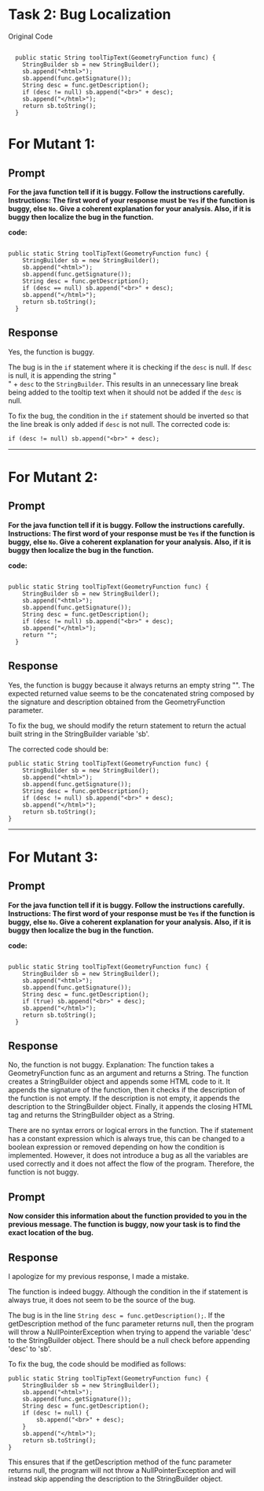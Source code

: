 # Task 2: Bug Localization

Original Code

```

  public static String toolTipText(GeometryFunction func) {
    StringBuilder sb = new StringBuilder();
    sb.append("<html>");
    sb.append(func.getSignature());
    String desc = func.getDescription();
    if (desc != null) sb.append("<br>" + desc);
    sb.append("</html>");
    return sb.toString();
  }

```

# For Mutant 1: 

## Prompt

**For the java function tell if it is buggy. Follow the instructions carefully. Instructions: The first word of your response must be `Yes` if the function is buggy, else `No`. Give a coherent explanation for your analysis. Also, if it is buggy then localize the bug in the function.**

**code:**

```

public static String toolTipText(GeometryFunction func) {
    StringBuilder sb = new StringBuilder();
    sb.append("<html>");
    sb.append(func.getSignature());
    String desc = func.getDescription();
    if (desc == null) sb.append("<br>" + desc);
    sb.append("</html>");
    return sb.toString();
  }

```

## Response

Yes, the function is buggy. 

The bug is in the `if` statement where it is checking if the `desc` is null. If `desc` is null, it is appending the string "<br>" + `desc` to the `StringBuilder`. This results in an unnecessary line break being added to the tooltip text when it should not be added if the `desc` is null.

To fix the bug, the condition in the `if` statement should be inverted so that the line break is only added if `desc` is not null. The corrected code is:

```
if (desc != null) sb.append("<br>" + desc);
```

---

# For Mutant 2: 

## Prompt

**For the java function tell if it is buggy. Follow the instructions carefully. Instructions: The first word of your response must be `Yes` if the function is buggy, else `No`. Give a coherent explanation for your analysis. Also, if it is buggy then localize the bug in the function.**

**code:**

```

public static String toolTipText(GeometryFunction func) {
    StringBuilder sb = new StringBuilder();
    sb.append("<html>");
    sb.append(func.getSignature());
    String desc = func.getDescription();
    if (desc != null) sb.append("<br>" + desc);
    sb.append("</html>");
    return "";
  }

```

## Response

Yes, the function is buggy because it always returns an empty string "". The expected returned value seems to be the concatenated string composed by the signature and description obtained from the GeometryFunction parameter.

To fix the bug, we should modify the return statement to return the actual built string in the StringBuilder variable 'sb'. 

The corrected code should be:

```
public static String toolTipText(GeometryFunction func) {
    StringBuilder sb = new StringBuilder();
    sb.append("<html>");
    sb.append(func.getSignature());
    String desc = func.getDescription();
    if (desc != null) sb.append("<br>" + desc);
    sb.append("</html>");
    return sb.toString();
}
```

---

# For Mutant 3: 

## Prompt

**For the java function tell if it is buggy. Follow the instructions carefully. Instructions: The first word of your response must be `Yes` if the function is buggy, else `No`. Give a coherent explanation for your analysis. Also, if it is buggy then localize the bug in the function.**

**code:**

```

public static String toolTipText(GeometryFunction func) {
    StringBuilder sb = new StringBuilder();
    sb.append("<html>");
    sb.append(func.getSignature());
    String desc = func.getDescription();
    if (true) sb.append("<br>" + desc);
    sb.append("</html>");
    return sb.toString();
  }

```

## Response

No, the function is not buggy.
Explanation: 
The function takes a GeometryFunction func as an argument and returns a String. The function creates a StringBuilder object and appends some HTML code to it. It appends the signature of the function, then it checks if the description of the function is not empty. If the description is not empty, it appends the description to the StringBuilder object. Finally, it appends the closing HTML tag and returns the StringBuilder object as a String.

There are no syntax errors or logical errors in the function. The if statement has a constant expression which is always true, this can be changed to a boolean expression or removed depending on how the condition is implemented. However, it does not introduce a bug as all the variables are used correctly and it does not affect the flow of the program. Therefore, the function is not buggy.

## Prompt

**Now consider this information about the function provided to you in the previous message. The function is buggy, now your task is to find the exact location of the bug.**

## Response

I apologize for my previous response, I made a mistake. 

The function is indeed buggy. Although the condition in the if statement is always true, it does not seem to be the source of the bug.

The bug is in the line `String desc = func.getDescription();`. If the getDescription method of the func parameter returns null, then the program will throw a NullPointerException when trying to append the variable 'desc' to the StringBuilder object. There should be a null check before appending 'desc' to 'sb'. 

To fix the bug, the code should be modified as follows:

```
public static String toolTipText(GeometryFunction func) {
    StringBuilder sb = new StringBuilder();
    sb.append("<html>");
    sb.append(func.getSignature());
    String desc = func.getDescription();
    if (desc != null) {
        sb.append("<br>" + desc);
    }
    sb.append("</html>");
    return sb.toString();
}
``` 

This ensures that if the getDescription method of the func parameter returns null, the program will not throw a NullPointerException and will instead skip appending the description to the StringBuilder object.